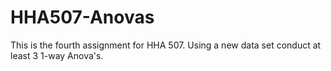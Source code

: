 # HHA507-Anovas
This is the fourth assignment for HHA 507.
Using a new data set conduct at least 3 1-way Anova's.